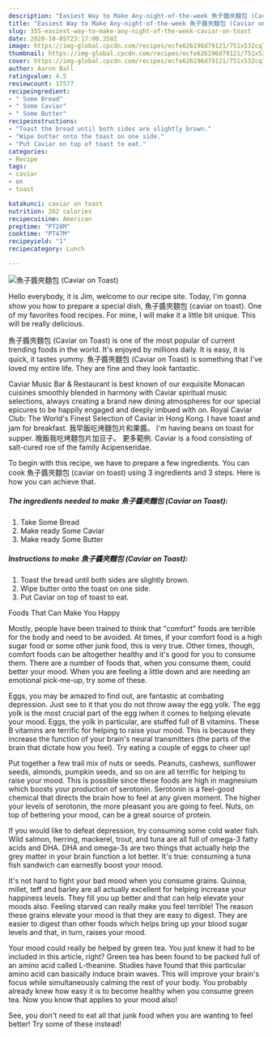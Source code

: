 ```yaml
---
description: "Easiest Way to Make Any-night-of-the-week 魚子醬夾麵包 (Caviar on Toast)"
title: "Easiest Way to Make Any-night-of-the-week 魚子醬夾麵包 (Caviar on Toast)"
slug: 355-easiest-way-to-make-any-night-of-the-week-caviar-on-toast
date: 2020-10-05T23:17:00.358Z
image: https://img-global.cpcdn.com/recipes/ecfe626196d79121/751x532cq70/魚子醬夾麵包-caviar-on-toast-recipe-main-photo.jpg
thumbnail: https://img-global.cpcdn.com/recipes/ecfe626196d79121/751x532cq70/魚子醬夾麵包-caviar-on-toast-recipe-main-photo.jpg
cover: https://img-global.cpcdn.com/recipes/ecfe626196d79121/751x532cq70/魚子醬夾麵包-caviar-on-toast-recipe-main-photo.jpg
author: Aaron Ball
ratingvalue: 4.5
reviewcount: 17577
recipeingredient:
- " Some Bread"
- " Some Caviar"
- " Some Butter"
recipeinstructions:
- "Toast the bread until both sides are slightly brown."
- "Wipe butter onto the toast on one side."
- "Put Caviar on top of toast to eat."
categories:
- Recipe
tags:
- caviar
- on
- toast

katakunci: caviar on toast 
nutrition: 262 calories
recipecuisine: American
preptime: "PT28M"
cooktime: "PT47M"
recipeyield: "1"
recipecategory: Lunch

---
```



![魚子醬夾麵包 (Caviar on Toast)](https://img-global.cpcdn.com/recipes/ecfe626196d79121/751x532cq70/魚子醬夾麵包-caviar-on-toast-recipe-main-photo.jpg)

Hello everybody, it is Jim, welcome to our recipe site. Today, I'm gonna show you how to prepare a special dish, 魚子醬夾麵包 (caviar on toast). One of my favorites food recipes. For mine, I will make it a little bit unique. This will be really delicious.

魚子醬夾麵包 (Caviar on Toast) is one of the most popular of current trending foods in the world. It's enjoyed by millions daily. It is easy, it is quick, it tastes yummy. 魚子醬夾麵包 (Caviar on Toast) is something that I've loved my entire life. They are fine and they look fantastic.

Caviar Music Bar &amp; Restaurant is best known of our exquisite Monacan cuisines smoothly blended in harmony with Caviar spiritual music selections, always creating a brand new dining atmospheres for our special epicures to be happily engaged and deeply imbued with on. Royal Caviar Club: The World&#39;s Finest Selection of Caviar in Hong Kong. I have toast and jam for breakfast. 我早飯吃烤麵包片和果醬。 I&#39;m having beans on toast for supper. 晚飯我吃烤麵包片加豆子。 更多範例. Caviar is a food consisting of salt-cured roe of the family Acipenseridae.


To begin with this recipe, we have to prepare a few ingredients. You can cook 魚子醬夾麵包 (caviar on toast) using 3 ingredients and 3 steps. Here is how you can achieve that.

<!--inarticleads1-->

##### The ingredients needed to make 魚子醬夾麵包 (Caviar on Toast):

1. Take  Some Bread
1. Make ready  Some Caviar
1. Make ready  Some Butter




<!--inarticleads2-->

##### Instructions to make 魚子醬夾麵包 (Caviar on Toast):

1. Toast the bread until both sides are slightly brown.
1. Wipe butter onto the toast on one side.
1. Put Caviar on top of toast to eat.




Foods That Can Make You Happy


Mostly, people have been trained to think that "comfort" foods are terrible for the body and need to be avoided. At times, if your comfort food is a high sugar food or some other junk food, this is very true. Other times, though, comfort foods can be altogether healthy and it's good for you to consume them. There are a number of foods that, when you consume them, could better your mood. When you are feeling a little down and are needing an emotional pick-me-up, try some of these.

Eggs, you may be amazed to find out, are fantastic at combating depression. Just see to it that you do not throw away the egg yolk. The egg yolk is the most crucial part of the egg iwhen it comes to helping elevate your mood. Eggs, the yolk in particular, are stuffed full of B vitamins. These B vitamins are terrific for helping to raise your mood. This is because they increase the function of your brain's neural transmitters (the parts of the brain that dictate how you feel). Try eating a couple of eggs to cheer up!

Put together a few trail mix of nuts or seeds. Peanuts, cashews, sunflower seeds, almonds, pumpkin seeds, and so on are all terrific for helping to raise your mood. This is possible since these foods are high in magnesium which boosts your production of serotonin. Serotonin is a feel-good chemical that directs the brain how to feel at any given moment. The higher your levels of serotonin, the more pleasant you are going to feel. Nuts, on top of bettering your mood, can be a great source of protein.

If you would like to defeat depression, try consuming some cold water fish. Wild salmon, herring, mackerel, trout, and tuna are all full of omega-3 fatty acids and DHA. DHA and omega-3s are two things that actually help the grey matter in your brain function a lot better. It's true: consuming a tuna fish sandwich can earnestly boost your mood. 

It's not hard to fight your bad mood when you consume grains. Quinoa, millet, teff and barley are all actually excellent for helping increase your happiness levels. They fill you up better and that can help elevate your moods also. Feeling starved can really make you feel terrible! The reason these grains elevate your mood is that they are easy to digest. They are easier to digest than other foods which helps bring up your blood sugar levels and that, in turn, raises your mood.

Your mood could really be helped by green tea. You just knew it had to be included in this article, right? Green tea has been found to be packed full of an amino acid called L-theanine. Studies have found that this particular amino acid can basically induce brain waves. This will improve your brain's focus while simultaneously calming the rest of your body. You probably already knew how easy it is to become healthy when you consume green tea. Now you know that applies to your mood also!

See, you don't need to eat all that junk food when you are wanting to feel better! Try some of these instead!

